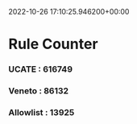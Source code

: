 2022-10-26 17:10:25.946200+00:00
# Rule Counter 
 ### UCATE : 616749

 ### Veneto : 86132

 ### Allowlist : 13925